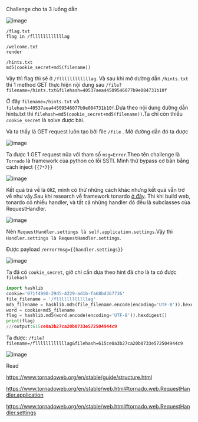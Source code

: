 Challenge cho ta 3 luồng dẫn

![image](https://github.com/Llam-a/BUUCTF/assets/115911041/a2a056ea-5309-49dd-8649-72468063f2b7)

```
/flag.txt
flag in /fllllllllllllag

/welcome.txt
render

/hints.txt
md5(cookie_secret+md5(filename))
```

Vậy thì flag thì sẽ ở  `/fllllllllllllag`. Và sau khi mở dường dẫn `/hints.txt` thì 1 method GET thực hiện  nội dung sau `/file?filename=/hints.txt&filehash=40537aea44509546077b9e084731b10f`

Ở đây `filename=/hints.txt` và `filehash=40537aea44509546077b9e084731b10f`.Dựa theo nội dung đường dẫn hints.txt thì `filehash=md5(cookie_secret+md5(filename))`.Ta chỉ còn thiếu `cookie_secret` là solve được bài.

Và ta thầy là GET request luôn tạo bởi file `/file` . Mở đường dẫn đó ta được

![image](https://github.com/Llam-a/BUUCTF/assets/115911041/467d865c-51f2-43c4-b78a-1299b8471faa)

Ta được 1 GET request nữa với tham số `msg=Error`.Theo tên challenge là `Tornado` là framework của python có lỗi SSTI. Mình thử bypass cơ bản bằng cách inject `{{7*7}}`

![image](https://github.com/Llam-a/BUUCTF/assets/115911041/f81abe07-e24a-43f0-a477-eb53d3d22e80)

Kết quả trả về là `ORZ`, mình có thử những cách khác nhưng kết quả vẫn trở về như vậy.Sau khi research về framework tonardo [ở đây](https://www.tornadoweb.org/en/stable/web.html#tornado.web.RequestHandler.settings). Thì khi build web, tonardo có nhiều handler, và tất cả những handler đó đều là subclasses của RequestHandler.

![image](https://github.com/Llam-a/BUUCTF/assets/115911041/b95a0940-4104-490c-ade6-ef634081db81)

Nên `RequestHandler.settings là self.application.settings`.Vậy thì `Handler.settings là RequestHandler.settings`.

Được payload `/error?msg={{handler.settings}}`

![image](https://github.com/Llam-a/BUUCTF/assets/115911041/c9201a69-95e8-4741-b2f6-3275a88a4dab)

Ta đã có `cookie_secret`, giờ chỉ cần dựa theo hint đã cho là ta có được `filehash`

```python
import hashlib
cookie='071f4990-29d5-4229-ad1b-fa68bd367736'
file_filename = '/fllllllllllllag'
md5_filename = hashlib.md5(file_filename.encode(encoding='UTF-8')).hexdigest()
word = cookie+md5_filename
flag = hashlib.md5(word.encode(encoding='UTF-8')).hexdigest()
print(flag)
///output:615ce0a3b27ca20b0733e572504944c9
```

Ta được: `/file?filename=/fllllllllllllag&filehash=615ce0a3b27ca20b0733e572504944c9`

![image](https://github.com/Llam-a/BUUCTF/assets/115911041/e1d7de1c-f269-457a-81d2-65d75a4a40ce)

Read 

https://www.tornadoweb.org/en/stable/guide/structure.html

https://www.tornadoweb.org/en/stable/web.html#tornado.web.RequestHandler.application

https://www.tornadoweb.org/en/stable/web.html#tornado.web.RequestHandler.settings





